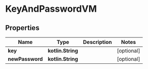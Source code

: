 
# KeyAndPasswordVM

## Properties
Name | Type | Description | Notes
------------ | ------------- | ------------- | -------------
**key** | **kotlin.String** |  |  [optional]
**newPassword** | **kotlin.String** |  |  [optional]




